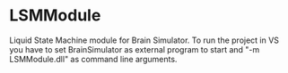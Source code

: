 # LSMModule
Liquid State Machine module for Brain Simulator.
To run the project in VS you have to set BrainSimulator as external program to start and "-m LSMModule.dll" as command line arguments.
